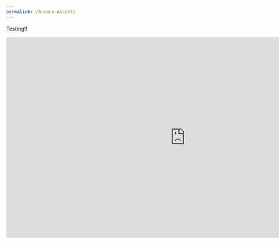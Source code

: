 ```yaml
---
permalink: /Arcane-Ascent/
---
```


Testing!!
<iframe src="https://banrescoding.github.io/Portfolio/Games/ArcaneAscent/" align="center" name="Arcane Ascent" style="height:540px;width:960px;border:none;" title="Arcane Ascent"></iframe>

